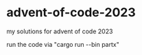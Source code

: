 # advent-of-code-2023
my solutions for advent of code 2023

run the code via "cargo run --bin partx"

